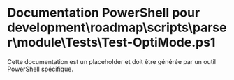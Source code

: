 # Documentation PowerShell pour development\roadmap\scripts\parser\module\Tests\Test-OptiMode.ps1

Cette documentation est un placeholder et doit être générée par un outil PowerShell spécifique.
